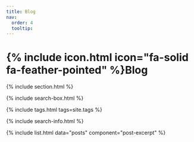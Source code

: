 ```yaml
---
title: Blog
nav:
  order: 4
  tooltip:
---
```


# {% include icon.html icon="fa-solid fa-feather-pointed" %}Blog



{% include section.html %}

{% include search-box.html %}

{% include tags.html tags=site.tags %}

{% include search-info.html %}

{% include list.html data="posts" component="post-excerpt" %}
